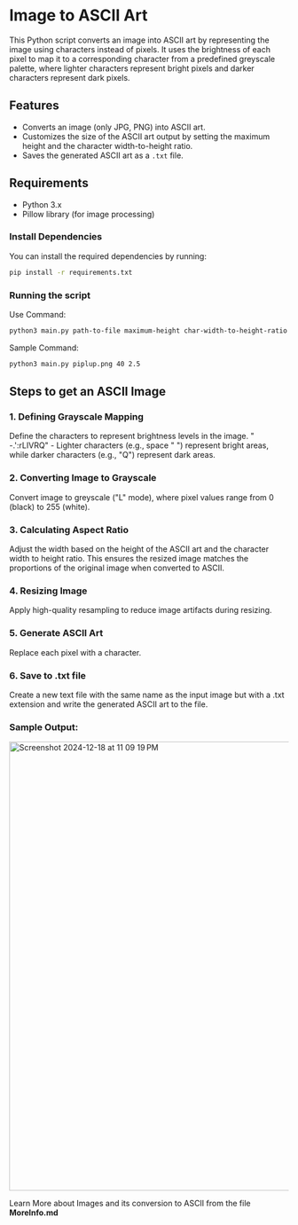 # Image to ASCII Art

This Python script converts an image into ASCII art by representing the image using characters instead of pixels. It uses the brightness of each pixel to map it to a corresponding character from a predefined greyscale palette, where lighter characters represent bright pixels and darker characters represent dark pixels.

## Features

- Converts an image (only JPG, PNG) into ASCII art.
- Customizes the size of the ASCII art output by setting the maximum height and the character width-to-height ratio.
- Saves the generated ASCII art as a `.txt` file.

## Requirements

- Python 3.x
- Pillow library (for image processing)

### Install Dependencies

You can install the required dependencies by running:

```bash
pip install -r requirements.txt
```

### Running the script

Use Command:

```bash
python3 main.py path-to-file maximum-height char-width-to-height-ratio
```

Sample Command:

```bash
python3 main.py piplup.png 40 2.5
```

## Steps to get an ASCII Image

### 1. Defining Grayscale Mapping
Define the characters to represent brightness levels in the image. " -.':rLIVRQ" - Lighter characters (e.g., space " ") represent bright areas, while darker characters (e.g., "Q") represent dark areas.

### 2. Converting Image to Grayscale
Convert image to greyscale ("L" mode), where pixel values range from 0 (black) to 255 (white).

### 3. Calculating Aspect Ratio
Adjust the width based on the height of the ASCII art and the character width to height ratio. This ensures the resized image matches the proportions of the original image when converted to ASCII.

### 4. Resizing Image
Apply high-quality resampling to reduce image artifacts during resizing.

### 5. Generate ASCII Art
Replace each pixel with a character.

### 6. Save to .txt file
Create a new text file with the same name as the input image but with a .txt extension and write the generated ASCII art to the file.

### Sample Output:

<img width="810" alt="Screenshot 2024-12-18 at 11 09 19 PM" src="https://github.com/user-attachments/assets/c1f10d8e-d6d4-4d1b-8a9e-28b58875ab6d" />

Learn More about Images and its conversion to ASCII from the file **MoreInfo.md**
